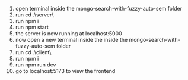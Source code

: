 1. open terminal inside the mongo-search-with-fuzzy-auto-sem folder
2. run cd .\server\
3. run npm i
4. run npm start
5. the server is now running at localhost:5000
6. now open a new terminal inside the inside the mongo-search-with-fuzzy-auto-sem folder
7. run cd .\client\
8. run npm i
9. run npm run dev
10. go to localhost:5173 to view the frontend
